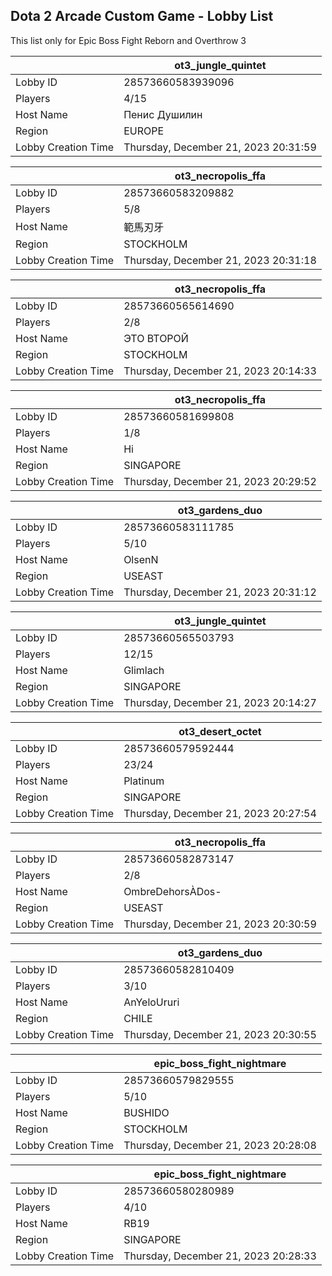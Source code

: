 ## Dota 2 Arcade Custom Game - Lobby List

This list only for Epic Boss Fight Reborn and Overthrow 3

|  | ot3_jungle_quintet |
| ------ | ------ |
| Lobby ID | 28573660583939096 |
| Players | 4/15 |
| Host Name | Пенис Душилин |
| Region | EUROPE |
| Lobby Creation Time | Thursday, December 21, 2023 20:31:59 |


|  | ot3_necropolis_ffa |
| ------ | ------ |
| Lobby ID | 28573660583209882 |
| Players | 5/8 |
| Host Name | 範馬刃牙 |
| Region | STOCKHOLM |
| Lobby Creation Time | Thursday, December 21, 2023 20:31:18 |


|  | ot3_necropolis_ffa |
| ------ | ------ |
| Lobby ID | 28573660565614690 |
| Players | 2/8 |
| Host Name | ЭТО ВТОРОЙ |
| Region | STOCKHOLM |
| Lobby Creation Time | Thursday, December 21, 2023 20:14:33 |


|  | ot3_necropolis_ffa |
| ------ | ------ |
| Lobby ID | 28573660581699808 |
| Players | 1/8 |
| Host Name | Hi |
| Region | SINGAPORE |
| Lobby Creation Time | Thursday, December 21, 2023 20:29:52 |


|  | ot3_gardens_duo |
| ------ | ------ |
| Lobby ID | 28573660583111785 |
| Players | 5/10 |
| Host Name | OlsenN |
| Region | USEAST |
| Lobby Creation Time | Thursday, December 21, 2023 20:31:12 |


|  | ot3_jungle_quintet |
| ------ | ------ |
| Lobby ID | 28573660565503793 |
| Players | 12/15 |
| Host Name | Glimlach |
| Region | SINGAPORE |
| Lobby Creation Time | Thursday, December 21, 2023 20:14:27 |


|  | ot3_desert_octet |
| ------ | ------ |
| Lobby ID | 28573660579592444 |
| Players | 23/24 |
| Host Name | Platinum |
| Region | SINGAPORE |
| Lobby Creation Time | Thursday, December 21, 2023 20:27:54 |


|  | ot3_necropolis_ffa |
| ------ | ------ |
| Lobby ID | 28573660582873147 |
| Players | 2/8 |
| Host Name | OmbreDehorsÀDos- |
| Region | USEAST |
| Lobby Creation Time | Thursday, December 21, 2023 20:30:59 |


|  | ot3_gardens_duo |
| ------ | ------ |
| Lobby ID | 28573660582810409 |
| Players | 3/10 |
| Host Name | AnYeloUruri |
| Region | CHILE |
| Lobby Creation Time | Thursday, December 21, 2023 20:30:55 |


|  | epic_boss_fight_nightmare |
| ------ | ------ |
| Lobby ID | 28573660579829555 |
| Players | 5/10 |
| Host Name | BUSHIDO |
| Region | STOCKHOLM |
| Lobby Creation Time | Thursday, December 21, 2023 20:28:08 |


|  | epic_boss_fight_nightmare |
| ------ | ------ |
| Lobby ID | 28573660580280989 |
| Players | 4/10 |
| Host Name | RB19 |
| Region | SINGAPORE |
| Lobby Creation Time | Thursday, December 21, 2023 20:28:33 |


